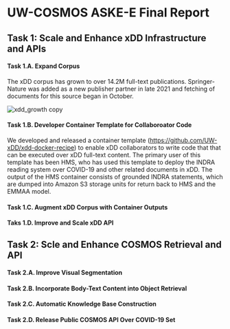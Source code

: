 # UW-COSMOS ASKE-E Final Report

## Task 1: Scale and Enhance xDD Infrastructure and APIs

  #### Task 1.A. Expand Corpus
  The xDD corpus has grown to over 14.2M full-text publications. Springer-Nature was added as a new publisher partner in late 2021 and fetching of documents for this source began in October.  

![xdd_growth copy](https://user-images.githubusercontent.com/6107153/140966945-e2a4a097-308f-4493-9662-ce354995f3c6.jpg)

  #### Task 1.B. Developer Container Template for Collaboroator Code
  We developed and released a container template (https://github.com/UW-xDD/xdd-docker-recipe) to enable xDD collaborators to write code that that can be executed over xDD full-text content. The primary user of this template has been HMS, who has used this template to deploy the INDRA reading system over COVID-19 and other related documents in xDD. The output of the HMS container consists of grounded INDRA statements, which are dumped into Amazon S3 storage units for return back to HMS and the EMMAA model.
  
  #### Task 1.C. Augment xDD Corpus with Container Outputs
  
  #### Taks 1.D. Improve and Scale xDD API


## Task 2: Scle and Enhance COSMOS Retrieval and API
  
  #### Task 2.A. Improve Visual Segmentation
  #### Task 2.B. Incorporate Body-Text Content into Object Retrieval
  #### Task 2.C. Automatic Knowledge Base Construction
  #### Task 2.D. Release Public COSMOS API Over COVID-19 Set
